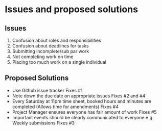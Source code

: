 # Issues and proposed solutions

## Issues
1. Confusion about roles and responsibilities
2. Confusion about deadlines for tasks
3. Submitting incomplete/sub par work
4. Not completing work on time
5. Placing too much work on a single individual

## Proposed Solutions
* Use Github issue tracker Fixes #1
* Note down the due date on appropriate issues Fixes #2 and #4
* Every Saturday at 11pm time sheet, booked hours and minutes are completed (Allows time for amendments) Fixes #4
* Project Manager ensures everyone has fair amount of work Fixes #5
* Important events should be clearly communicated to everyone e.g. Weekly submissions Fixes #3
